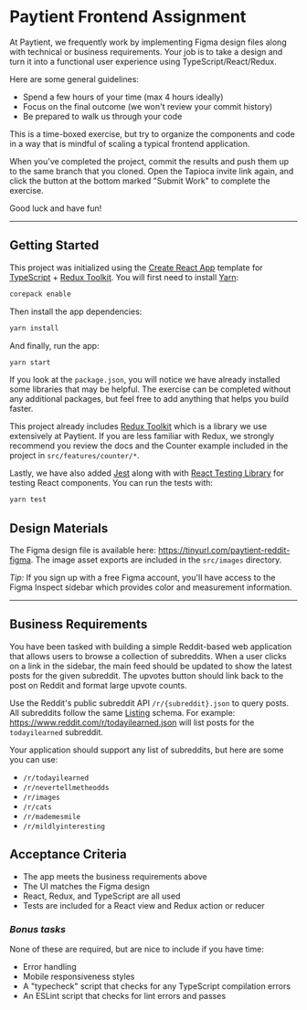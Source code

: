 # Paytient Frontend Assignment

At Paytient, we frequently work by implementing Figma design files along with
technical or business requirements. Your job is to take a design and turn it
into a functional user experience using TypeScript/React/Redux.

Here are some general guidelines:

- Spend a few hours of your time (max 4 hours ideally)
- Focus on the final outcome (we won't review your commit history)
- Be prepared to walk us through your code

This is a time-boxed exercise, but try to organize the components and code
in a way that is mindful of scaling a typical frontend application.

When you've completed the project, commit the results and push them up to the
same branch that you cloned. Open the Tapioca invite link again, and click
the button at the bottom marked "Submit Work" to complete the exercise.

Good luck and have fun!

***

## Getting Started

This project was initialized using the [Create React App](https://github.com/facebook/create-react-app)
template for [TypeScript](https://typescriptlang.org/) + [Redux Toolkit](https://redux-toolkit.js.org/).
You will first need to install [Yarn](https://yarnpkg.com/):

```sh
corepack enable
```

Then install the app dependencies:

```sh
yarn install
```

And finally, run the app:

```sh
yarn start
```

If you look at the `package.json`, you will notice we have already installed some
libraries that may be helpful. The exercise can be completed without any additional
packages, but feel free to add anything that helps you build faster.

This project already includes [Redux Toolkit](https://redux-toolkit.js.org/)
which is a library we use extensively at Paytient. If you are less familiar with
Redux, we strongly recommend you review the docs and the Counter example included
in the project in `src/features/counter/*`.

Lastly, we have also added [Jest](https://jestjs.io/) along with with
[React Testing Library](https://testing-library.com) for testing React components.
You can run the tests with:

```sh
yarn test
```

## Design Materials

The Figma design file is available here: <https://tinyurl.com/paytient-reddit-figma>. The
image asset exports are included in the `src/images` directory.

_Tip:_ If you sign up with a free Figma account, you'll have access to the
Figma Inspect sidebar which provides color and measurement information.

***

## Business Requirements

You have been tasked with building a simple Reddit-based web application that
allows users to browse a collection of subreddits. When a user clicks on a
link in the sidebar, the main feed should be updated to show the latest posts
for the given subreddit. The upvotes button should link back to the post on
Reddit and format large upvote counts.

Use the Reddit's public subreddit API `/r/{subreddit}.json` to query posts. All
subreddits follow the same [Listing](https://www.reddit.com/dev/api/#listings) schema.
For example: <https://www.reddit.com/r/todayilearned.json> will list posts for the
`todayilearned` subreddit.

Your application should support any list of subreddits, but here are some you can use:

- `/r/todayilearned`
- `/r/nevertellmetheodds`
- `/r/images`
- `/r/cats`
- `/r/mademesmile`
- `/r/mildlyinteresting`

## Acceptance Criteria

- The app meets the business requirements above
- The UI matches the Figma design
- React, Redux, and TypeScript are all used
- Tests are included for a React view and Redux action or reducer

### _Bonus tasks_

None of these are required, but are nice to include if you have time:

- Error handling
- Mobile responsiveness styles
- A "typecheck" script that checks for any TypeScript compilation errors
- An ESLint script that checks for lint errors and passes

